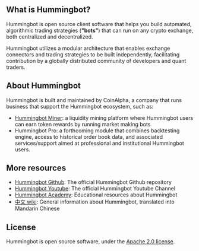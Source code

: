 ## What is Hummingbot?

Hummingbot is open source client software that helps you build automated, algorithmic trading strategies (**"bots"**) that can run on any crypto exchange, both centralized and decentralized.

Hummingbot utilizes a modular architecture that enables exchange connectors and trading strategies to be built independently, facilitating contribution by a globally distributed community of developers and quant traders.

## About Hummingbot

Hummingbot is built and maintained by CoinAlpha, a company that runs business that support the Hummingbot ecosystem, such as:

* [Hummingbot Miner](https://miner.hummingbot.io): a liquidity mining platform where Hummingbot users can earn token rewards by running market making bots
* Hummingbot Pro: a forthcoming module that combines backtesting engine, access to historical order book data, and associated services/support aimed at professional and institutional Hummingbot users.

## More resources

- [Hummingbot Github](https://github.com/coinalpha/hummingbot): The official Hummingbot Github repository
- [Hummingbot Youtube](https://www.youtube.com/channel/UCxzzdEnDRbylLMWmaMjywOA): The official Hummingbot Youtube Channel
- [Hummingbot Academy](https://hummingbot.io/academy): Educational resources about Hummingbot
- [中文 wiki](https://github.com/coinalpha/hummingbot_chinese): General information about Hummingbot, translated into Mandarin Chinese

## License

Hummingbot is open source software, under the [Apache 2.0 license](https://github.com/CoinAlpha/hummingbot/blob/master/LICENSE).
